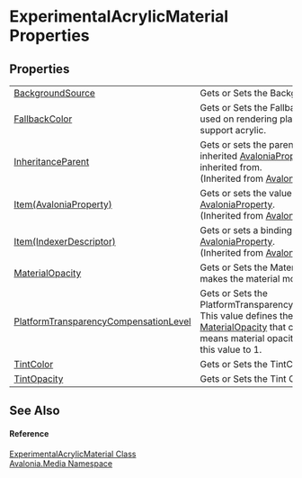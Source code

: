 # ExperimentalAcrylicMaterial Properties




## Properties
<table>
<tr>
<td><a href="P_Avalonia_Media_ExperimentalAcrylicMaterial_BackgroundSource">BackgroundSource</a></td>
<td>Gets or Sets the BackgroundSource .</td>
</tr>
<tr>
<td><a href="P_Avalonia_Media_ExperimentalAcrylicMaterial_FallbackColor">FallbackColor</a></td>
<td>Gets or Sets the Fallback Color. This is used on rendering plaforms that dont support acrylic.</td>
</tr>
<tr>
<td><a href="P_Avalonia_AvaloniaObject_InheritanceParent">InheritanceParent</a></td>
<td>Gets or sets the parent object that inherited <a href="T_Avalonia_AvaloniaProperty">AvaloniaProperty</a> values are inherited from.<br />(Inherited from <a href="T_Avalonia_AvaloniaObject">AvaloniaObject</a>)</td>
</tr>
<tr>
<td><a href="P_Avalonia_AvaloniaObject_Item">Item(AvaloniaProperty)</a></td>
<td>Gets or sets the value of a <a href="T_Avalonia_AvaloniaProperty">AvaloniaProperty</a>.<br />(Inherited from <a href="T_Avalonia_AvaloniaObject">AvaloniaObject</a>)</td>
</tr>
<tr>
<td><a href="P_Avalonia_AvaloniaObject_Item_1">Item(IndexerDescriptor)</a></td>
<td>Gets or sets a binding for a <a href="T_Avalonia_AvaloniaProperty">AvaloniaProperty</a>.<br />(Inherited from <a href="T_Avalonia_AvaloniaObject">AvaloniaObject</a>)</td>
</tr>
<tr>
<td><a href="P_Avalonia_Media_ExperimentalAcrylicMaterial_MaterialOpacity">MaterialOpacity</a></td>
<td>Gets or Sets the MaterialOpacity. This makes the material more or less opaque.</td>
</tr>
<tr>
<td><a href="P_Avalonia_Media_ExperimentalAcrylicMaterial_PlatformTransparencyCompensationLevel">PlatformTransparencyCompensationLevel</a></td>
<td>Gets or Sets the PlatformTransparencyCompensationLevel. This value defines the minimum <a href="P_Avalonia_Media_ExperimentalAcrylicMaterial_MaterialOpacity">MaterialOpacity</a> that can be used. It means material opacity is re-scaled from this value to 1.</td>
</tr>
<tr>
<td><a href="P_Avalonia_Media_ExperimentalAcrylicMaterial_TintColor">TintColor</a></td>
<td>Gets or Sets the TintColor.</td>
</tr>
<tr>
<td><a href="P_Avalonia_Media_ExperimentalAcrylicMaterial_TintOpacity">TintOpacity</a></td>
<td>Gets or Sets the Tint Opacity.</td>
</tr>
</table>

## See Also


#### Reference
<a href="T_Avalonia_Media_ExperimentalAcrylicMaterial">ExperimentalAcrylicMaterial Class</a>  
<a href="N_Avalonia_Media">Avalonia.Media Namespace</a>  
